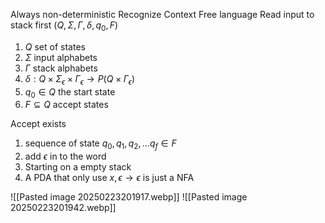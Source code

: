 Always non-deterministic
Recognize Context Free language
Read input to stack first
$(Q,\Sigma, \Gamma,\delta,q_{0},F)$ 
1. $Q$ set of states
2. $\Sigma$ input alphabets
3. $\Gamma$ stack alphabets 
4. $\delta:Q \times\Sigma_{\epsilon}\times\Gamma_{\epsilon} \to P(Q\times\Gamma_{\epsilon})$ 
5. $q_{0} \in Q$ the start state
6. $F \subseteq Q$ accept states 

Accept exists
1. sequence of state $q_{0},q_{1},q_{2},\dots q_{f} \in F$ 
2. add $\epsilon$ in to the word
3. Starting on a empty stack  
4. A PDA that only use $x,\epsilon\to\epsilon$ is just a NFA

![[Pasted image 20250223201917.webp]]
![[Pasted image 20250223201942.webp]]

